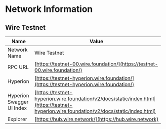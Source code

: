 # Network Information

## Wire Testnet

| **Name**         | **Value**                         |
|------------------|-----------------------------------|
| Network Name     | Wire Testnet                     |
| RPC URL          | [https://testnet-00.wire.foundation/](https://testnet-00.wire.foundation/) |
| Hyperion         | [https://testnet-hyperion.wire.foundation/](https://testnet-hyperion.wire.foundation/) |
| Hyperion Swagger UI Index | [https://testnet-hyperion.wire.foundation/v2/docs/static/index.html](https://testnet-hyperion.wire.foundation/v2/docs/static/index.html)
| Explorer         | [https://hub.wire.network/](https://hub.wire.network) |
